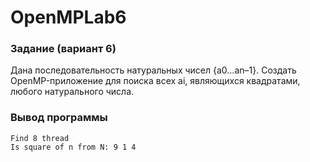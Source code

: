 # OpenMPLab6
### Задание (вариант 6)
Дана последовательность натуральных чисел {a0…an–1}. Создать OpenMP-приложение для поиска всех ai, являющихся квадратами, любого натурального числа.
### Вывод программы
```
Find 8 thread
Is square of n from N: 9 1 4
```
